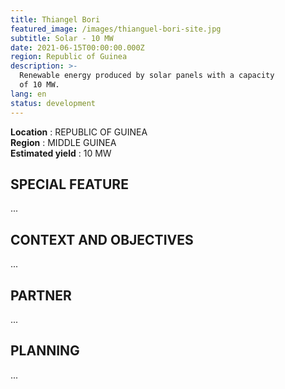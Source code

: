 ```yaml
---
title: Thiangel Bori
featured_image: /images/thianguel-bori-site.jpg
subtitle: Solar - 10 MW
date: 2021-06-15T00:00:00.000Z
region: Republic of Guinea
description: >-
  Renewable energy produced by solar panels with a capacity 
  of 10 MW.
lang: en
status: development
---
```

**Location** : REPUBLIC OF GUINEA<br>
**Region** : MIDDLE GUINEA<br>
**Estimated yield** : 10 MW<br>

## SPECIAL FEATURE

...

## CONTEXT AND OBJECTIVES

...

## PARTNER

...

## PLANNING

...


